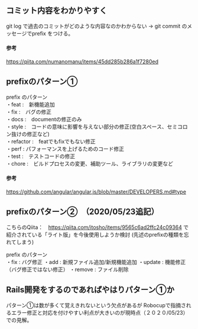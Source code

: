 ## コミット内容をわかりやすく
git log で過去のコミットがどのような内容なのかわからない
→ git commit のメッセージでprefix をつける。

#### 参考
https://qiita.com/numanomanu/items/45dd285b286a1f7280ed


## prefixのパターン①
prefix のパターン  
  ・feat     :　新機能追加  
  ・fix      :　バグの修正  
  ・docs     :　documentの修正のみ  
  ・style    :　コードの意味に影響を与えない部分の修正(空白スペース、セミコロン抜けの修正など)  
  ・refactor :　featでもfixでもない修正  
  ・perf     :  パフォーマンスを上げるためのコード修正  
  ・test     :　テストコードの修正  
  ・chore    :　ビルドプロセスの変更、補助ツール、ライブラリの変更など  

#### 参考
https://github.com/angular/angular.js/blob/master/DEVELOPERS.md#type

## prefixのパターン②　（2020/05/23追記）
こちらのQiita：　https://qiita.com/itosho/items/9565c6ad2ffc24c09364
で紹介されている「ライト版」を今後使用しようか検討
(先述のprefixの種類を忘れてしまう)

prefix のパターン    
  ・fix : バグ修正
  ・add : 新規ファイル追加/新規機能追加
  ・update : 機能修正（バグ修正ではない修正）
  ・remove : ファイル削除

## Rails開発をするのであればやはりパターン①か

パターン①は数が多くて覚えきれないという欠点があるが
Robocupで指摘されるエラー修正と対応を付けやすい利点が大きいのが現時点（２０２０/05/23）での見解。

